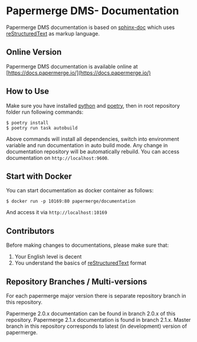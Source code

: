 # Papermerge DMS- Documentation

Papermerge DMS documentation is based on [sphinx-doc](https://www.sphinx-doc.org)
which uses [reStructuredText](https://www.sphinx-doc.org/en/master/usage/restructuredtext/basics.html) as
markup language.

## Online Version

Papermerge DMS documentation is available online at [https://docs.papermerge.io/](https://docs.papermerge.io/)

## How to Use

Make sure you have installed [python](https://www.python.org/)
and [poetry](https://python-poetry.org/docs/), then in root repository
folder run following commands:

    $ poetry install
    $ poetry run task autobuild

Above commands will install all dependencies, switch into environment variable
and run documentation in auto build mode. Any change in documentation
repository will be automatically rebuild. You can access
documentation on ``http://localhost:9600``.

## Start with Docker

You can start documentation as docker container as follows:

    $ docker run -p 10169:80 papermerge/documentation

And access it via ``http://localhost:10169``

## Contributors

Before making changes to documentations, please make sure that:

1. Your English level is decent
2. You understand the basics of [reStructuredText](https://www.sphinx-doc.org/en/master/usage/restructuredtext/basics.html)
format

## Repository Branches / Multi-versions

For each papermerge major version there is separate repository branch in this
repository.

Papermerge 2.0.x documentation can be found in branch 2.0.x of this
repository.
Papermerge 2.1.x documentation is found in branch 2.1.x.
Master branch in this repository corresponds to latest (in development) version
of papermerge.
